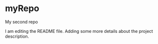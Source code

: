 # myRepo
My second repo

I am editing the README file. Adding some more details about the project description.

